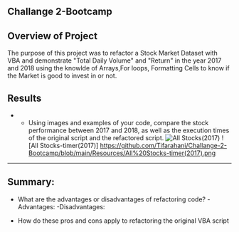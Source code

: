 ## Challange 2-Bootcamp


## Overview of Project
The purpose of this project was to refactor a Stock Market Dataset with VBA and demonstrate "Total Daily Volume" and "Return" in the year 2017 and 2018 using the knowlde of Arrays,For loops, Formatting Cells to know if the Market is good to invest in or not.

## Results


 - - Using images and examples of your code, compare the stock performance between 2017 and 2018, as well as the execution times of the original script and the refactored script.
 ![All Stocks(2017)](https://github.com/Tifarahani/Challange-2-Bootcamp/blob/main/Resources/All%20Stocks(2017).png)
 ![All Stocks-timer(2017)] https://github.com/Tifarahani/Challange-2-Bootcamp/blob/main/Resources/All%20Stocks-timer(2017).png
 
 ---
##  Summary:
* What are the advantages or disadvantages of refactoring code?
-Advantages:
-Disadvantages:

* How do these pros and cons apply to refactoring the original VBA script

